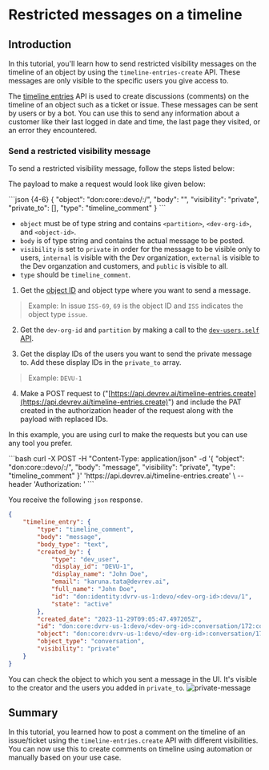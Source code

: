 # Restricted messages on a timeline

## Introduction

In this tutorial, you'll learn how to send restricted visibility messages on the timeline of an object by using the `timeline-entries-create` API. These messages are only visible to the specific users you give access to.

The [timeline entries](/api-reference/timeline-entries/create) API is used to create discussions (comments) on the timeline of an object such as a ticket or issue. These messages can be sent by users or by a bot.
You can use this to send any information about a customer like their last logged in date and time, the last page they visited, or an error they encountered.

### Send a restricted visibility message

To send a restricted visibility message, follow the steps listed below:

The payload to make a request would look like given below:

<CodeBlock title="Payload">
  ```json {4-6}
      {
          "object": "don:core:<partition>:devo/<dev-org-id>:<object-type>/<object-id>",
          "body": "<private message to post on timeline>",
          "visibility": "private",
          "private_to": [<list of user IDs>],
          "type": "timeline_comment"
      }
  ```
</CodeBlock>

* `object` must be of type string and contains `<partition>`, `<dev-org-id>`, and `<object-id>`.
* `body` is of type string and contains the actual message to be posted.
* `visibility` is set to `private` in order for the message to be visible only to users, `internal` is visible with the Dev organization, `external` is visible to the Dev organzation and customers, and `public` is visible to all.
* `type` should be `timeline_comment`.

1. Get the [object ID](/api-reference/getting-started) and object type where you want to send a message.

> Example: In issue `ISS-69`, `69` is the object ID and `ISS` indicates the object type `issue`.

2. Get the `dev-org-id` and `partition` by making a call to the [`dev-users.self` API](/api-reference/getting-started#send-your-first-api-request).

3. Get the display IDs of the users you want to send the private message to. Add these display IDs in the `private_to` array.

> Example: `DEVU-1`

4. Make a POST request to ("[https://api.devrev.ai/timeline-entries.create](https://api.devrev.ai/timeline-entries.create)") and include the PAT created in the authorization header of the request along with the payload with replaced IDs.

In this example, you are using curl to make the requests but you can use any tool you prefer.

<CodeBlock title="Request">
  ```bash
  curl -X POST -H "Content-Type: application/json" -d 
  '{
      "object": "don:core:<partition>:devo/<dev-org-id>:<object-type>/<object-id>",
      "body": "message",
      "visibility": "private",
      "type": "timeline_comment"
  }' 
  'https://api.devrev.ai/timeline-entries.create' \
  --header 'Authorization: <PAT>'
  ```
</CodeBlock>

You receive the following `json` response.

```json {19}
{
    "timeline_entry": {
        "type": "timeline_comment",
        "body": "message",
        "body_type": "text",
        "created_by": {
            "type": "dev_user",
            "display_id": "DEVU-1",
            "display_name": "John Doe",
            "email": "karuna.tata@devrev.ai",
            "full_name": "John Doe",
            "id": "don:identity:dvrv-us-1:devo/<dev-org-id>:devu/1",
            "state": "active"
        },
        "created_date": "2023-11-29T09:05:47.497205Z",
        "id": "don:core:dvrv-us-1:devo/<dev-org-id>:conversation/172:comment/xqsvvdwvt6hjw",
        "object": "don:core:dvrv-us-1:devo/<dev-org-id>:conversation/172",
        "object_type": "conversation",
        "visibility": "private"
    }
}
```

You can check the object to which you sent a message in the UI. It's visible to the creator and the users you added in `private_to`.
![private-message](file:e2413066-24b2-44a1-8105-09c164d1ae70)

## Summary

In this tutorial, you learned how to post a comment on the timeline of an issue/ticket using the `timeline-entries.create` API with different visibilities. You can now use this to create comments on timeline using automation or manually based on your use case.
